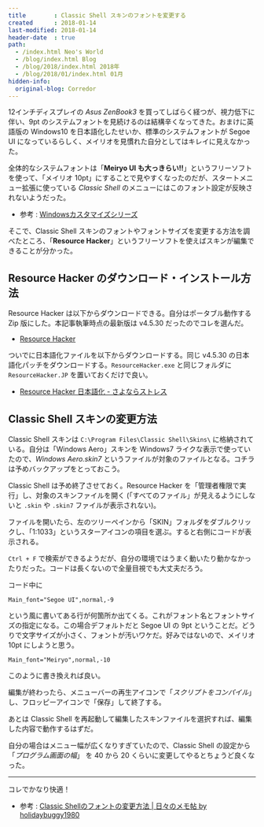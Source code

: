 ```yaml
---
title        : Classic Shell スキンのフォントを変更する
created      : 2018-01-14
last-modified: 2018-01-14
header-date  : true
path:
  - /index.html Neo's World
  - /blog/index.html Blog
  - /blog/2018/index.html 2018年
  - /blog/2018/01/index.html 01月
hidden-info:
  original-blog: Corredor
---
```


12インチディスプレイの *Asus ZenBook3* を買ってしばらく経つが、視力低下に伴い、9pt のシステムフォントを見続けるのは結構辛くなってきた。おまけに英語版の Windows10 を日本語化したせいか、標準のシステムフォントが Segoe UI になっているらしく、メイリオを見慣れた自分としてはキレイに見えなかった。

全体的なシステムフォントは「**Meiryo UI も大っきらい!!**」というフリーソフトを使って、「メイリオ 10pt」にすることで見やすくなったのだが、スタートメニュー拡張に使っている *Classic Shell* のメニューにはこのフォント設定が反映されないようだった。

- 参考 : [Windowsカスタマイズシリーズ](http://tatsu.life.coocan.jp/MySoft/WinCust/)

そこで、Classic Shell スキンのフォントやフォントサイズを変更する方法を調べたところ、「**Resource Hacker**」というフリーソフトを使えばスキンが編集できることが分かった。

## Resource Hacker のダウンロード・インストール方法

Resource Hacker は以下からダウンロードできる。自分はポータブル動作する Zip 版にした。本記事執筆時点の最新版は v4.5.30 だったのでコレを選んだ。

- [Resource Hacker](http://www.angusj.com/resourcehacker/)

ついでに日本語化ファイルを以下からダウンロードする。同じ v4.5.30 の日本語化パッチをダウンロードする。`ResourceHacker.exe` と同じフォルダに `ResourceHacker.JP` を置いておくだけで良い。

- [Resource Hacker 日本語化 - さよならストレス](http://d.hatena.ne.jp/wwwcfe/20100917/resourcehacker)

## Classic Shell スキンの変更方法

Classic Shell スキンは `C:\Program Files\Classic Shell\Skins\` に格納されている。自分は「Windows Aero」スキンを Windows7 ライクな表示で使っていたので、*Windows Aero.skin7* というファイルが対象のファイルとなる。コチラは予めバックアップをとっておこう。

Classic Shell は予め終了させておく。Resource Hacker を「管理者権限で実行」し、対象のスキンファイルを開く (「すべてのファイル」が見えるようにしないと `.skin` や `.skin7` ファイルが表示されない)。

ファイルを開いたら、左のツリーペインから「SKIN」フォルダをダブルクリックし、「1:1033」というスターアイコンの項目を選ぶ。すると右側にコードが表示される。

`Ctrl + F` で検索ができるようだが、自分の環境ではうまく動いたり動かなかったりだった。コードは長くないので全量目視でも大丈夫だろう。

コード中に

```
Main_font="Segoe UI",normal,-9
```

という風に書いてある行が何箇所か出てくる。これがフォント名とフォントサイズの指定になる。この場合デフォルトだと Segoe UI の 9pt ということだ。どうりで文字サイズが小さく、フォントが汚いワケだ。好みではないので、メイリオ 10pt にしようと思う。

```
Main_font="Meiryo",normal,-10
```

このように書き換えれば良い。

編集が終わったら、メニューバーの再生アイコンで「*スクリプトをコンパイル*」し、フロッピーアイコンで「保存」して終了する。

あとは Classic Shell を再起動して編集したスキンファイルを選択すれば、編集した内容で動作するはずだ。

自分の場合はメニュー幅が広くなりすぎていたので、Classic Shell の設定から「*プログラム画面の幅*」 を 40 から 20 くらいに変更してやるとちょうど良くなった。

---

コレでかなり快適！

- 参考 : [Classic Shellのフォントの変更方法 | 日々のメモ帖 by holidaybuggy1980](http://holidaybuggy.blogspot.jp/2017/03/classic-shell.html)
